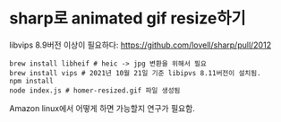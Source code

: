 # sharp로 animated gif resize하기

libvips 8.9버전 이상이 필요하다: https://github.com/lovell/sharp/pull/2012

```shell
brew install libheif # heic -> jpg 변환을 위해서 필요
brew install vips # 2021년 10월 21일 기준 libipvs 8.11버전이 설치됨.
npm install
node index.js # homer-resized.gif 파일 생성됨
```

Amazon linux에서 어떻게 하면 가능할지 연구가 필요함.
